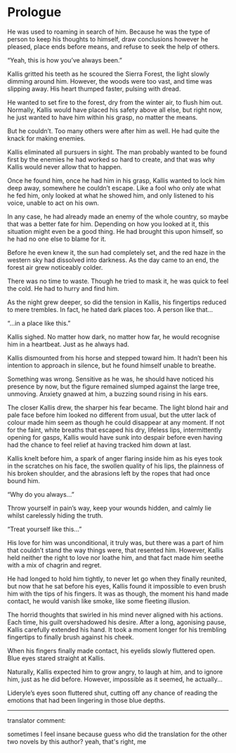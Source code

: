 # Prologue

He was used to roaming in search of him. Because he was the type of person to keep his thoughts to himself, draw conclusions however he pleased, place ends before means, and refuse to seek the help of others.
 
“Yeah, this is how you’ve always been.”
 
Kallis gritted his teeth as he scoured the Sierra Forest, the light slowly dimming around him. However, the woods were too vast, and time was slipping away. His heart thumped faster, pulsing with dread.
 
He wanted to set fire to the forest, dry from the winter air, to flush him out. Normally, Kallis would have placed his safety above all else, but right now, he just wanted to have him within his grasp, no matter the means.
 
But he couldn’t. Too many others were after him as well. He had quite the knack for making enemies.
 
Kallis eliminated all pursuers in sight. The man probably wanted to be found first by the enemies he had worked so hard to create, and that was why Kallis would never allow that to happen.
 
Once he found him, once he had him in his grasp, Kallis wanted to lock him deep away, somewhere he couldn’t escape. Like a fool who only ate what he fed him, only looked at what he showed him, and only listened to his voice, unable to act on his own.
 
In any case, he had already made an enemy of the whole country, so maybe that was a better fate for him. Depending on how you looked at it, this situation might even be a good thing. He had brought this upon himself, so he had no one else to blame for it.
 
Before he even knew it, the sun had completely set, and the red haze in the western sky had dissolved into darkness. As the day came to an end, the forest air grew noticeably colder.
 
There was no time to waste. Though he tried to mask it, he was quick to feel the cold. He had to hurry and find him.
 
As the night grew deeper, so did the tension in Kallis, his fingertips reduced to mere trembles. In fact, he hated dark places too. A person like that...
 
“...in a place like this.”
 
Kallis sighed. No matter how dark, no matter how far, he would recognise him in a heartbeat. Just as he always had.
 
Kallis dismounted from his horse and stepped toward him. It hadn’t been his intention to approach in silence, but he found himself unable to breathe.
 
Something was wrong. Sensitive as he was, he should have noticed his presence by now, but the figure remained slumped against the large tree, unmoving. Anxiety gnawed at him, a buzzing sound rising in his ears.
 
The closer Kallis drew, the sharper his fear became. The light blond hair and pale face before him looked no different from usual, but the utter lack of colour made him seem as though he could disappear at any moment. If not for the faint, white breaths that escaped his dry, lifeless lips, intermittently opening for gasps, Kallis would have sunk into despair before even having had the chance to feel relief at having tracked him down at last.
 
Kallis knelt before him, a spark of anger flaring inside him as his eyes took in the scratches on his face, the swollen quality of his lips, the plainness of his broken shoulder, and the abrasions left by the ropes that had once bound him.
 
“Why do you always...”
 
Throw yourself in pain’s way, keep your wounds hidden, and calmly lie whilst carelessly hiding the truth.
 
“Treat yourself like this...”
 
His love for him was unconditional, it truly was, but there was a part of him that couldn’t stand the way things were, that resented him. However, Kallis held neither the right to love nor loathe him, and that fact made him seethe with a mix of chagrin and regret.
 
He had longed to hold him tightly, to never let go when they finally reunited, but now that he sat before his eyes, Kallis found it impossible to even brush him with the tips of his fingers. It was as though, the moment his hand made contact, he would vanish like smoke, like some fleeting illusion.
 
The horrid thoughts that swirled in his mind never aligned with his actions. Each time, his guilt overshadowed his desire. After a long, agonising pause, Kallis carefully extended his hand. It took a moment longer for his trembling fingertips to finally brush against his cheek.
 
When his fingers finally made contact, his eyelids slowly fluttered open. Blue eyes stared straight at Kallis.
 
Naturally, Kallis expected him to grow angry, to laugh at him, and to ignore him, just as he did before. However, impossible as it seemed, he actually...
 
Lideryle’s eyes soon fluttered shut, cutting off any chance of reading the emotions that had been lingering in those blue depths.

---

translator comment:

sometimes I feel insane because guess who did the translation for the other two novels by this author? yeah, that's right, me
